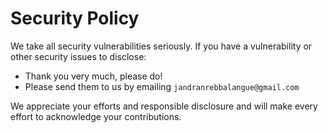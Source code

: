 # Security Policy

We take all security vulnerabilities seriously.
If you have a vulnerability or other security issues to disclose:

- Thank you very much, please do!
- Please send them to us by emailing `jandranrebbalangue@gmail.com`

We appreciate your efforts and responsible disclosure and will make every effort to acknowledge your contributions.
